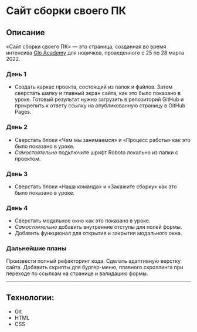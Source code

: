 # Cайт сборки своего ПК

## Описание
«Сайт сборки своего ПК» — это страница, созданная во время интенсива [Glo Academy](https://glo-academy.org) для новичков, проведенного с 25 по 28 марта 2022.

### День 1
* Cоздать каркас проекта, состоящий из папок и файлов. Затем сверстать шапку и главный экран сайта, как это было показано в уроке. Готовый результат нужно загрузить в репозиторий GitHub и прикрепить к ответу ссылку на опубликованную страницу в GitHub Pages.

### День 2
* Сверстать блоки «Чем мы занимаемся» и «Процесс работы» как это было показано в уроке.
* *Самостоятельно* подключите шрифт Roboto локально из папки с проектом.

### День 3
* Сверстать блоки «Наша команда» и «Закажите сборку» как это было показано в уроке.

### День 4
* Сверстать модальное окно как это показано в уроке.
* *Самостоятельно* добавить внутренние отступы для полей формы.
* Добавить функционал для открытия и закрытия модального окна.

### Дальнейшие планы
Произвести полный рефакторинг кода. Сделать адаптивную верстку сайта. Добавить скрипты для бургер-меню, плавного скроллинга при переходе по ссылкам на странице и валидацию формы.

---
## Технологии:
* Git
* HTML
* CSS